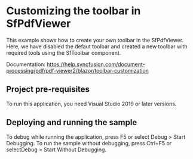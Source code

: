 # Customizing the toolbar in SfPdfViewer
This example shows how to create your own toolbar in the SfPdfViewer. Here, we have disabled the defaut toolbar and created a new toolbar with required tools using the SfToolbar component.

Documentation: https://help.syncfusion.com/document-processing/pdf/pdf-viewer2/blazor/toolbar-customization

## Project pre-requisites
To run this application, you need Visual Studio 2019 or later versions.

## Deploying and running the sample
To debug while running the application, press F5 or select Debug > Start Debugging. To run the sample without debugging, press Ctrl+F5 or selectDebug > Start Without Debugging.